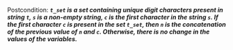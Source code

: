 Postcondition: ***`t_set` is a set containing unique digit characters present in string `t`, `s` is a non-empty string, `c` is the first character in the string `s`. If the first character `c` is present in the set `t_set`, then `n` is the concatenation of the previous value of `n` and `c`. Otherwise, there is no change in the values of the variables.***